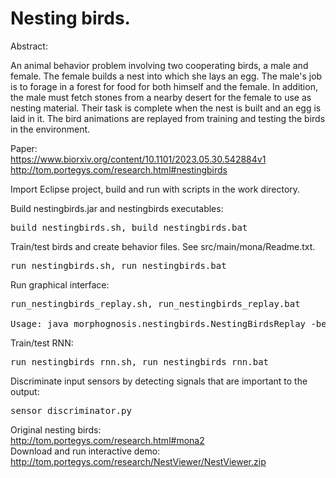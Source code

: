 # Nesting birds.

Abstract:

An animal behavior problem involving two cooperating birds, a male and female.
The female builds a nest into which she lays an egg. The male's job is to forage in a forest for food for both himself
and the female. In addition, the male must fetch stones from a nearby desert for the female to use as nesting material.
Their task is complete when the nest is built and an egg is laid in it. The bird animations are replayed from
training and testing the birds in the environment.

Paper:
<br>https://www.biorxiv.org/content/10.1101/2023.05.30.542884v1
<br>http://tom.portegys.com/research.html#nestingbirds

Import Eclipse project, build and run with scripts in the work directory.

Build nestingbirds.jar and nestingbirds executables:
<pre>build_nestingbirds.sh, build_nestingbirds.bat</pre>

Train/test birds and create behavior files. See src/main/mona/Readme.txt.
<pre>run_nestingbirds.sh, run_nestingbirds.bat</pre>

Run graphical interface:
<pre>
run_nestingbirds_replay.sh, run_nestingbirds_replay.bat

Usage: java morphognosis.nestingbirds.NestingBirdsReplay -behaviorFile file_name
</pre>

Train/test RNN:
<pre>
run_nestingbirds_rnn.sh, run_nestingbirds_rnn.bat
</pre>

Discriminate input sensors by detecting signals that are important to the output:
<pre>
sensor_discriminator.py
</pre>

Original nesting birds:
<br>http://tom.portegys.com/research.html#mona2
<br>Download and run interactive demo: http://tom.portegys.com/research/NestViewer/NestViewer.zip
